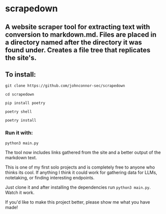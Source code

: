 # scrapedown
## A website scraper tool for extracting text with conversion to markdown.md. Files are placed in a directory named after the directory it was found under. Creates a file tree that replicates the site's.

## To install:

`git clone https://github.com/johnconnor-sec/scrapedown`

`cd scrapedown`

`pip install poetry`

`poetry shell`

`poetry install`

### Run it with:

`python3 main.py`

The tool now includes links gathered from the site and a better output of the markdown text.

This is one of my first solo projects and is completely free to anyone who thinks its cool. If anything I think it could work for gathering data for LLMs, notetaking, or finding interesting endpoints. 

Just clone it and after installing the dependencies run `python3 main.py`. Watch it work.

If you'd like to make this project better, please show me what you have made!

